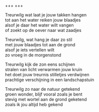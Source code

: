 +++
+++

Treurwilg wat laat je jouw takken hangen\
tot aan het water reiken jouw blaadjes\
alsof je daar het water wilt vangen\
of zoekt op de oever naar wat zaadjes

Treurwilg, wat hang je daar zo stil\
met jouw blaadjes tot aan de grond\
alsof je iets vertellen wilt\
zo vroeg in de morgenstond

Treurwilg kijk de zon eens schijnen\
stralen van licht verwarmen jouw kruin\
het doet jouw treurnis stilletjes verdwijnen\
prachtige verschijning in een landschapstuin

Treurwilg zo naar de natuur getekend\
groen wonder, blijf vooral zoals je bent\
stevig met wortel aan de grond geketend\
zoals ik jou altijd heb gekend